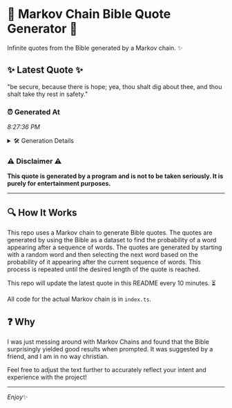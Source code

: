 # 📖 Markov Chain Bible Quote Generator 📖

Infinite quotes from the Bible generated by a Markov chain. ✨

## ✨ Latest Quote ✨
"be secure, because there is hope; yea, thou shalt dig about thee, and thou shalt take thy rest in safety."

### ⏰ Generated At
*8:27:36 PM*

<details>
    <summary>🛠️ Generation Details</summary>
    <p>
        <strong>🌱 Seed:</strong> be<br>
        <strong>🔄 Iterations:</strong> 19<br>
        <strong>📜 Context History:</strong><br>[ be ]: secure,<br>[ be, secure, ]: because<br>[ be, secure,, because ]: there<br>[ be, secure,, because, there ]: is<br>[ be, secure,, because, there, is ]: hope;<br>[ be, secure,, because, there, is, hope; ]: yea,<br>[ secure,, because, there, is, hope;, yea, ]: thou<br>[ because, there, is, hope;, yea,, thou ]: shalt<br>[ there, is, hope;, yea,, thou, shalt ]: dig<br>[ is, hope;, yea,, thou, shalt, dig ]: about<br>[ hope;, yea,, thou, shalt, dig, about ]: thee,<br>[ yea,, thou, shalt, dig, about, thee, ]: and<br>[ thou, shalt, dig, about, thee,, and ]: thou<br>[ shalt, dig, about, thee,, and, thou ]: shalt<br>[ dig, about, thee,, and, thou, shalt ]: take<br>[ about, thee,, and, thou, shalt, take ]: thy<br>[ thee,, and, thou, shalt, take, thy ]: rest<br>[ and, thou, shalt, take, thy, rest ]: in<br>[ thou, shalt, take, thy, rest, in ]: safety.<br>
    </p>
</details>

### ⚠️ Disclaimer ⚠️
**This quote is generated by a program and is not to be taken seriously. It is purely for entertainment purposes.**

---

## 🔍 How It Works

This repo uses a Markov chain to generate Bible quotes. The quotes are generated by using the Bible as a dataset to find the probability of a word appearing after a sequence of words. The quotes are generated by starting with a random word and then selecting the next word based on the probability of it appearing after the current sequence of words. This process is repeated until the desired length of the quote is reached.

This repo will update the latest quote in this README every 10 minutes. ⏳

All code for the actual Markov chain is in `index.ts`.

## ❓ Why

I was just messing around with Markov Chains and found that the Bible surprisingly yielded good results when prompted. 
It was suggested by a friend, and I am in no way christian.

Feel free to adjust the text further to accurately reflect your intent and experience with the project!

---

*Enjoy*✨
